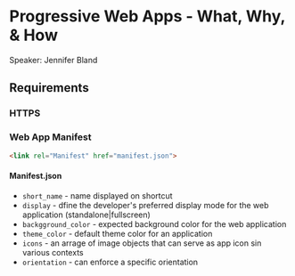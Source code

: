 # Progressive Web Apps - What, Why, & How
Speaker: Jennifer Bland

## Requirements
### HTTPS
### Web App Manifest
```html
<link rel="Manifest" href="manifest.json">
```
#### Manifest.json
* `short_name` - name displayed on shortcut
* `display` - dfine the developer's preferred display mode for the web application (standalone|fullscreen)
* `backgground_color` - expected background color for the web application
* `theme_color` - default theme color for an application
* `icons` - an arrage of image objects that can serve as app icon sin various contexts
* `orientation` - can enforce a specific orientation
